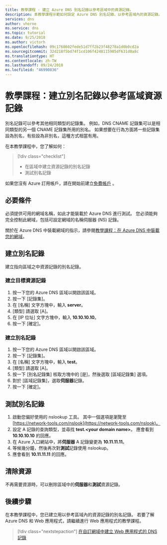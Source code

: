 ```yaml
---
title: 教學課程 - 建立 Azure DNS 別名記錄以參考區域中的資源記錄。
description: 本教學課程示範如何設定 Azure DNS 別名記錄，以參考區域內的資源記錄。
services: dns
author: vhorne
ms.service: dns
ms.topic: tutorial
ms.date: 9/25/2018
ms.author: victorh
ms.openlocfilehash: 09c1768602fede51d7ff2b23f48278a1d0b0cd2a
ms.sourcegitcommit: 32d218f5bd74f1cd106f4248115985df631d0a8c
ms.translationtype: HT
ms.contentlocale: zh-TW
ms.lasthandoff: 09/24/2018
ms.locfileid: "46990836"
---
```

# <a name="tutorial-create-an-alias-record-to-refer-to-a-zone-resource-record"></a>教學課程：建立別名記錄以參考區域資源記錄

別名記錄可以參考其他相同類型的記錄集。 例如，DNS CNAME 記錄集可以是相同類型的另一個 CNAME 記錄集所用的別名。 如果想要在行為方面將一些記錄集設為別名，有些設為非別名，這種方式相當有用。

在本教學課程中，您了解如何：

> [!div class="checklist"]
> * 在區域中建立資源記錄的別名記錄
> * 測試別名記錄


如果您沒有 Azure 訂用帳戶，請在開始前建立[免費帳戶](https://azure.microsoft.com/free/?WT.mc_id=A261C142F) 。

## <a name="prerequisites"></a>必要條件
必須提供可用的網域名稱，如此才能裝載於 Azure DNS 進行測試。 您必須能夠完全控制此網域，包括可設定網域的名稱伺服器 (NS) 記錄。

關於在 Azure DNS 中裝載網域的指示，請參閱[教學課程：在 Azure DNS 中裝載您的網域](dns-delegate-domain-azure-dns.md)。


## <a name="create-an-alias-record"></a>建立別名記錄

建立指向區域之中資源記錄的別名記錄。

### <a name="create-the-target-resource-record"></a>建立目標資源記錄
1. 按一下您的 Azure DNS 區域以開啟該區域。
2. 按一下 [記錄集]。
3. 在 [名稱] 文字方塊中，輸入 **server**。
4. [類型] 請選取 [A]。
5. 在 [IP 位址] 文字方塊中，輸入 **10.10.10.10**。
6. 按一下 [確定]。

### <a name="create-the-alias-record"></a>建立別名記錄
1. 按一下您的 Azure DNS 區域以開啟該區域。
2. 按一下 [記錄集]。
3. 在 [名稱] 文字方塊中，輸入 **test**。
4. [類型] 請選取 [A]。
5. 按一下 [別名記錄集] 核取方塊中的 [是]，然後選取 [區域記錄集] 選項。
6. 對於 [區域記錄集]，選取**伺服器**記錄。
7. 按一下 [確定]。

## <a name="test-the-alias-record"></a>測試別名記錄

1. 啟動您偏好使用的 nslookup 工具。 其中一個選項是瀏覽至 [https://network-tools.com/nslook](https://network-tools.com/nslook)。
2. 設定 A 記錄的查詢類型，並尋找 **test.\<your domain name\>**。 應會看到 **10.10.10.10** 的回應。
3. 在 Azure 入口網站中，將**伺服器** A 記錄變更為 **10.11.11.11**。
4. 等候幾分鐘，然後再次對**測試**記錄使用 nslookup。
5. 應會看到 **10.11.11.11** 的回應。

## <a name="clean-up-resources"></a>清除資源

不再需要資源時，可以刪除區域中的**伺服器**和**測試**資源記錄。


## <a name="next-steps"></a>後續步驟

在本教學課程中，您已建立用以參考區域內的資源記錄的別名記錄。 若要了解 Azure DNS 和 Web 應用程式，請繼續進行 Web 應用程式的教學課程。

> [!div class="nextstepaction"]
> [在自訂網域中建立 Web 應用程式的 DNS 記錄](./dns-web-sites-custom-domain.md)
